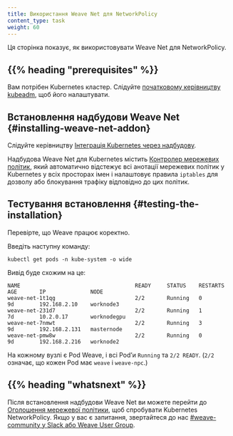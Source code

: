 ```yaml
---
title: Використання Weave Net для NetworkPolicy
content_type: task
weight: 60
---
```


<!-- overview -->

Ця сторінка показує, як використовувати Weave Net для NetworkPolicy.

## {{% heading "prerequisites" %}}

Вам потрібен Kubernetes кластер. Слідуйте [початковому керівництву kubeadm](/uk/docs/reference/setup-tools/kubeadm/), щоб його налаштувати.

<!-- steps -->

## Встановлення надбудови Weave Net {#installing-weave-net-addon}

Слідуйте керівництву [Інтеграція Kubernetes через надбудову](https://github.com/weaveworks/weave/blob/master/site/kubernetes/kube-addon.md#-installation).

Надбудова Weave Net для Kubernetes містить [Контролер мережевих політик](https://github.com/weaveworks/weave/blob/master/site/kubernetes/kube-addon.md#network-policy), який автоматично відстежує всі анотації мережевих політик у Kubernetes у всіх просторах імен і налаштовує правила `iptables` для дозволу або блокування трафіку відповідно до цих політик.

## Тестування встановлення {#testing-the-installation}

Перевірте, що Weave працює коректно.

Введіть наступну команду:

```shell
kubectl get pods -n kube-system -o wide
```

Вивід буде схожим на це:

```none
NAME                                    READY     STATUS    RESTARTS   AGE       IP              NODE
weave-net-1t1qg                         2/2       Running   0          9d        192.168.2.10    worknode3
weave-net-231d7                         2/2       Running   1          7d        10.2.0.17       worknodegpu
weave-net-7nmwt                         2/2       Running   3          9d        192.168.2.131   masternode
weave-net-pmw8w                         2/2       Running   0          9d        192.168.2.216   worknode2
```

На кожному вузлі є Pod Weave, і всі Podʼи `Running` та `2/2 READY`. (`2/2` означає, що кожен Pod має `weave` і `weave-npc`.)

## {{% heading "whatsnext" %}}

Після встановлення надбудови Weave Net ви можете перейти до [Оголошення мережевої політики](/uk/docs/tasks/administer-cluster/declare-network-policy/), щоб спробувати Kubernetes NetworkPolicy. Якщо у вас є запитання, звертайтеся до нас [#weave-community у Slack або Weave User Group](https://github.com/weaveworks/weave#getting-help).
